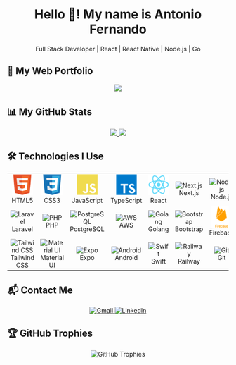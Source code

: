 <h1 align="center">Hello 👋! My name is Antonio Fernando</h1> <p align="center"> Full Stack Developer | React | React Native | Node.js | Go </p>


## 🚀 My Web Portfolio
<p align="center"> <a href="https://antoniofernando.netlify.app/" target="_blank"> <img src="https://img.shields.io/badge/Portfolio-antoniofernando.netlify.app-<blue>?style=for-the-badge"/> </a> </p>


## 📊 My GitHub Stats
<div align="center"> <a href="https://github.com/antoniofernandodearujo"> <img height="180em" src="https://github-readme-stats.vercel.app/api?username=antoniofernandodearujo&show_icons=true&theme=dracula&count_private=true"/> <img height="180em" src="https://github-readme-stats.vercel.app/api/top-langs/?username=antoniofernandodearujo&layout=compact&langs_count=6&theme=dracula"/> </a> </div>

## 🛠️ Technologies I Use
<div align="center"> <table> <tr> <td align="center" width="110"> <img src="https://raw.githubusercontent.com/devicons/devicon/master/icons/html5/html5-original.svg" width="48" height="48" alt="HTML5" /> <br>HTML5 </td> <td align="center" width="110"> <img src="https://raw.githubusercontent.com/devicons/devicon/master/icons/css3/css3-original.svg" width="48" height="48" alt="CSS3" /> <br>CSS3 </td> <td align="center" width="110"> <img src="https://raw.githubusercontent.com/devicons/devicon/master/icons/javascript/javascript-plain.svg" width="48" height="48" alt="JavaScript" /> <br>JavaScript </td> <td align="center" width="110"> <img src="https://raw.githubusercontent.com/devicons/devicon/master/icons/typescript/typescript-plain.svg" width="48" height="48" alt="TypeScript" /> <br>TypeScript </td> <td align="center" width="110"> <img src="https://raw.githubusercontent.com/devicons/devicon/master/icons/react/react-original.svg" width="48" height="48" alt="React" /> <br>React </td> <td align="center" width="110"> <img src="https://cdn.jsdelivr.net/gh/devicons/devicon/icons/nextjs/nextjs-original.svg" width="48" height="48" alt="Next.js" /> <br>Next.js </td> <td align="center" width="110"> <img src="https://cdn.jsdelivr.net/gh/devicons/devicon/icons/nodejs/nodejs-original.svg" width="48" height="48" alt="Node.js" /> <br>Node.js </td> </tr> <tr> <td align="center" width="110"> <img src="https://cdn.jsdelivr.net/gh/devicons/devicon/icons/laravel/laravel-plain-wordmark.svg" width="48" height="48" alt="Laravel" /> <br>Laravel </td> <td align="center" width="110"> <img src="https://cdn.jsdelivr.net/gh/devicons/devicon/icons/php/php-original.svg" width="48" height="48" alt="PHP" /> <br>PHP </td> <td align="center" width="110"> <img src="https://cdn.jsdelivr.net/gh/devicons/devicon/icons/postgresql/postgresql-original-wordmark.svg" width="48" height="48" alt="PostgreSQL" /> <br>PostgreSQL </td> <td align="center" width="110"> <img src="https://cdn.jsdelivr.net/gh/devicons/devicon/icons/aws/aws-original.svg" width="48" height="48" alt="AWS" /> <br>AWS </td> <td align="center" width="110"> <img src="https://cdn.jsdelivr.net/gh/devicons/devicon/icons/go/go-original-wordmark.svg" width="48" height="48" alt="Golang" /> <br>Golang </td> <td align="center" width="110"> <img src="https://cdn.jsdelivr.net/gh/devicons/devicon/icons/bootstrap/bootstrap-original.svg" width="48" height="48" alt="Bootstrap" /> <br>Bootstrap </td> <td align="center" width="110"> <img src="https://raw.githubusercontent.com/devicons/devicon/master/icons/firebase/firebase-plain-wordmark.svg" width="48" height="48" alt="Firebase" /> <br>Firebase </td> </tr> <tr> <td align="center" width="110"> <img src="https://cdn.jsdelivr.net/gh/devicons/devicon/icons/tailwindcss/tailwindcss-plain.svg" width="48" height="48" alt="Tailwind CSS" /> <br>Tailwind CSS </td> <td align="center" width="110"> <img src="https://cdn.jsdelivr.net/gh/devicons/devicon/icons/materialui/materialui-original.svg" width="48" height="48" alt="Material UI" /> <br>Material UI </td> <td align="center" width="110"> <img src="https://cdn.jsdelivr.net/gh/devicons/devicon/icons/expo/expo-original-wordmark.svg" width="48" height="48" alt="Expo" /> <br>Expo </td> <td align="center" width="110"> <img src="https://cdn.jsdelivr.net/gh/devicons/devicon/icons/android/android-original.svg" width="48" height="48" alt="Android" /> <br>Android </td> <td align="center" width="110"> <img src="https://cdn.jsdelivr.net/gh/devicons/devicon/icons/swift/swift-original.svg" width="48" height="48" alt="Swift" /> <br>Swift </td> <td align="center" width="110"> <img src="https://cdn.jsdelivr.net/gh/devicons/devicon/icons/railway/railway-original.svg" width="48" height="48" alt="Railway" /> <br>Railway </td> <td align="center" width="110"> <img src="https://cdn.jsdelivr.net/gh/devicons/devicon/icons/git/git-original.svg" width="48" height="48" alt="Git" /> <br>Git </td> </tr> </table> </div>

## 📬 Contact Me
<p align="center"> <a href="mailto:afas@academico.ufpb.br" target="_blank"> <img src="https://img.shields.io/badge/Gmail-darkred?style=for-the-badge&logo=gmail&logoColor=white" alt="Gmail"> </a> <a href="https://www.linkedin.com/in/antonio-fernando-8a2385235/" target="_blank"> <img src="https://img.shields.io/badge/LinkedIn-darkblue?style=for-the-badge&logo=linkedin&logoColor=white" alt="LinkedIn"> </a> </p>

## 🏆 GitHub Trophies
<p align="center">
  <img src="https://github-profile-trophy.vercel.app/?username=antoniofernandodearujo&theme=dracula" alt="GitHub Trophies" />
</p>
